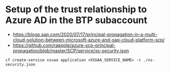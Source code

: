 # Setup of the trust relationship to Azure AD in the BTP subaccount
* https://blogs.sap.com/2020/07/17/principal-propagation-in-a-multi-cloud-solution-between-microsoft-azure-and-sap-cloud-platform-scp/
* https://github.com/raepple/azure-scp-principal-propagation/blob/master/SCP/service/xs-security.json

```
cf create-service xsuaa application <XSUAA_SERVICE_NAME> -c ./xs-security.json
```
